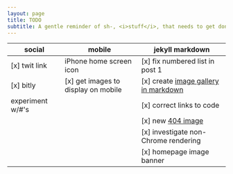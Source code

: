 ```yaml
---
layout: page
title: TODO
subtitle: A gentle reminder of sh-, <i>stuff</i>, that needs to get done
---
```



|social|mobile|jekyll markdown|
|----|-----|----------|
|[x] twit link|iPhone home screen icon|[x] fix numbered list in post 1|
|[x] bitly|[x] get images to display on mobile|[x] create <a href="http://stackoverflow.com/questions/29036378/jekyll-dealing-with-images-in-markdown" target="_blank">image gallery in markdown|
|experiment w/#'s||[x] correct links to code|
|||[x] new <a href="https://commons.m.wikimedia.org/w/index.php?search=Empty+beer#/media/File%3AONE_EXAMPLE_OF_WALL_CONSTRUCTION_IN_EXPERIMENTAL_HOUSING_USING_EMPTY_STEEL_BEER_AND_SOFT_DRINK_CANS_NEAR_TAOS%2C_NEW..._-_NARA_-_556630.tif" target="_blank">404 image</a>|
|||[x] investigate non-Chrome rendering|
|||[x] homepage image banner|
